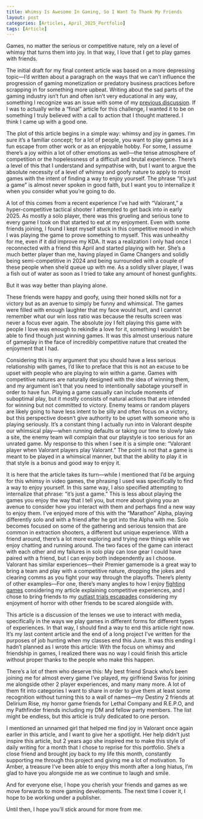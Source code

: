 ```yaml
---
title: Whimsy Is Awesome In Gaming, So I Want To Thank My Friends
layout: post
categories: [Articles, April_2025_Portfolio]
tags: [Article]
---
```


Games, no matter the serious or competitive nature, rely on a level of whimsy that turns them into joy. In that way, I love that I get to play games with friends.

The initial draft for my final content article was based on a more depressing topic—I’d written about a paragraph on the ways that we can’t influence the progression of gaming monetization or predatory business practices before scrapping in for something more upbeat. Writing about the sad parts of the gaming industry isn’t fun and often isn’t very educational in any way, something I recognize was an issue with some of my [previous discussion][def1]. If I was to actually write a “final” article for this challenge, I wanted it to be on something I truly believed with a call to action that I thought mattered. I think I came up with a good one.

The plot of this article begins in a simple way: whimsy and joy in games. I’m sure it’s a familiar concept; for a lot of people, you want to play games as a fun escape from other work or as an enjoyable hobby. For some, I assume there’s a joy within a lot of other emotions as well—the tense atmosphere of competition or the hopelessness of a difficult and brutal experience. There’s a level of this that I understand and sympathise with, but I want to argue the absolute necessity of a level of whimsy and goofy nature to apply to most games with the intent of finding a way to enjoy yourself. The phrase “it’s just a game” is almost never spoken in good faith, but I want you to internalize it when you consider what you’re going to do.

A lot of this comes from a recent experience I’ve had with “Valorant,” a hyper-competitive tactical shooter I attempted to get back into in early 2025. As mostly a solo player, there was this grueling and serious tone to every game I took on that started to eat at my enjoyment. Even with some friends joining, I found I kept myself stuck in this competitive mood in which I was playing the game to prove something to myself. This was unhealthy for me, even if it did improve my KDA. It was a realization I only had once I reconnected with a friend this April and started playing with her. She’s a much better player than me, having played in Game Changers and solidly being semi-competitive in 2024 and being surrounded with a couple of these people when she’d queue up with me. As a solidly silver player, I was a fish out of water as soon as I tried to take any amount of honest gunfights.

But it was way better than playing alone.

These friends were happy and goofy, using their honed skills not for a victory but as an avenue to simply be funny and whimsical. The games were filled with enough laughter that my face would hurt, and I cannot remember what our win loss ratio was because the results screen was never a focus ever again. The absolute joy I felt playing this game with people I love was enough to rekindle a love for it, something I wouldn’t be able to find though just winning games. It was this almost unserious nature of gameplay in the face of incredibly competitive nature that created the enjoyment that I had.

Considering this is my argument that you should have a less serious relationship with games, I’d like to preface that this is not an excuse to be upset with people who are playing to win within a game. Games with competitive natures are naturally designed with the idea of winning them, and my argument isn’t that you need to intentionally sabotage yourself in order to have fun. Playing a game casually can include moments of suboptimal play, but it mostly consists of natural actions that are intended for winning but not committed to victory. Enemy teams or random players are likely going to have less intent to be silly and often focus on a victory, but this perspective doesn’t give authority to be upset with someone who is playing seriously.  It’s a constant thing I actually run into in Valorant despite our whimsical play—when running defaults or taking our time to slowly take a site, the enemy team will complain that our playstyle is too serious for an unrated game. My response to this when I see it is a simple one: “Valorant player when Valorant players play Valorant.” The point is not that a game is meant to be played in a whimsical manner, but that the ability to play it in that style is a bonus and good way to enjoy it.

It is here that the article takes its turn—while I mentioned that I’d be arguing for this whimsy in video games, the phrasing I used was specifically to find a way to enjoy yourself. In this same way, I also specified attempting to internalize that phrase: “it’s just a game.” This is less about playing the games you enjoy the way that I tell you, but more about giving you an avenue to consider how you interact with them and perhaps find a new way to enjoy them. I’ve enjoyed more of this with the “Marathon” Alpha, playing differently solo and with a friend after he got into the Alpha with me. Solo becomes focused on some of the gathering and serious tension that are common in extraction shooters, a different but unique experience. With a friend around, there’s a lot more exploring and trying new things while we enjoy chatting and running around. The two faces of the game can interact with each other and my failures in solo play can lose gear I could have paired with a friend, but I can enjoy both independently as I choose. Valorant has similar experiences—their Premier gamemode is a great way to bring a team and play with a competitive nature, dropping the jokes and clearing comms as you fight your way through the playoffs. There’s plenty of other examples—For one, there’s many angles to how I enjoy [fighting games][def2] considering my article explaining competitive experiences, and I chose to bring friends to my [outlast trials escapades][def3] considering my enjoyment of horror with other friends to be scared alongside with.

This article is a discussion of the lenses we use to interact with media, specifically in the ways we play games in different forms for different types of experiences. In that way, I should find a way to end this article right now. It’s my last content article and the end of a long project I’ve written for the purposes of job hunting when my classes end this June. It was this ending I hadn’t planned as I wrote this article: With the focus on whimsy and friendship in games, I realized there was no way I could finish this article without proper thanks to the people who make this happen.

There’s a lot of them who deserve this: My best friend Snack who’s been joining me for almost every game I’ve played, my girlfriend Swiss for joining me alongside other 2 player experiences, and many many more. A lot of them fit into categories I want to share in order to give them at least some recognition without turning this to a wall of names—my Destiny 2 friends at Delirium Rise, my horror game friends for Lethal Company and R.E.P.O, and my Pathfinder friends including my DM and fellow party members. The list might be endless, but this article is truly dedicated to one person.

I mentioned an unnamed girl that helped me find joy in Valorant once again earlier in this article, and I want to give her a spotlight. Her help didn’t just inspire this article, but 2 years ago she inspired me to make this style of daily writing for a month that I chose to reprise for this portfolio. She’s a close friend and brought joy back to my life this month, constantly supporting me through this project and giving me a lot of motivation. To Amber, a treasure I’ve been able to enjoy this month after a long hiatus, I’m glad to have you alongside me as we continue to laugh and smile.

And for everyone else, I hope you cherish your friends and games as we move forwards to more gaming developments. The next time I cover it, I hope to be working under a publisher.

Until then, I hope you’ll stick around for more from me.





[def1]: https://skylercomet.github.io/posts/April27th-Article/ 
[def2]: https://skylercomet.github.io/posts/April21st-Article/ 
[def3]: https://skylercomet.github.io/posts/April20th-Article/ 